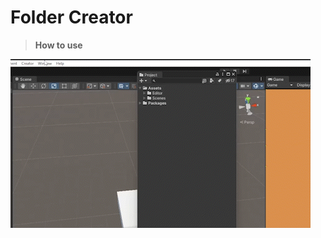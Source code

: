 # Folder Creator

> **How to use**

![How to use](https://github.com/alisahanyalcin/unity-tools/blob/main/Folder%20Creator/Unity%20Folder%20Creator%20Tool.gif)
